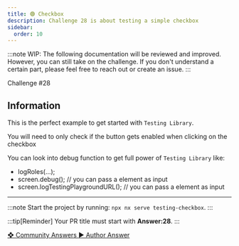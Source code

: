 ```yaml
---
title: 🟢 Checkbox
description: Challenge 28 is about testing a simple checkbox
sidebar:
  order: 10
---
```


:::note
WIP: The following documentation will be reviewed and improved. However, you can still take on the challenge. If you don't understand a certain part, please feel free to reach out or create an issue.
:::

<div class="chip">Challenge #28</div>

## Information

This is the perfect example to get started with `Testing Library`.

You will need to only check if the button gets enabled when clicking on the checkbox

You can look into debug function to get full power of `Testing Library` like:

- logRoles(...);
- screen.debug(); // you can pass a element as input
- screen.logTestingPlaygroundURL(); // you can pass a element as input

---

:::note
Start the project by running: `npx nx serve testing-checkbox`.
:::

:::tip[Reminder]
Your PR title must start with <b>Answer:28</b>.
:::

<div class="article-footer">
  <a
    href="https://github.com/tomalaforge/angular-challenges/pulls?q=label%3A28+label%3Aanswer"
    alt="Checkbox community solutions">
    ❖ Community Answers
  </a>
  <a
    href='https://github.com/tomalaforge/angular-challenges/pulls?q=label%3A28+label%3A"answer+author"'
    alt="Checkbox solution author">
    ▶︎ Author Answer
  </a>
  </div>

